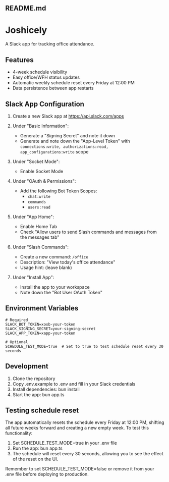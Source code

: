 ## README.md

# Joshicely

A Slack app for tracking office attendance.

## Features

- 4-week schedule visibility
- Easy office/WFH status updates
- Automatic weekly schedule reset every Friday at 12:00 PM
- Data persistence between app restarts

## Slack App Configuration

1. Create a new Slack app at https://api.slack.com/apps
2. Under "Basic Information":

   - Generate a "Signing Secret" and note it down
   - Generate and note down the "App-Level Token" with `connections:write, authorizations:read, app_configurations:write` scope

3. Under "Socket Mode":

   - Enable Socket Mode

4. Under "OAuth & Permissions":

   - Add the following Bot Token Scopes:
     - `chat:write`
     - `commands`
     - `users:read`

5. Under "App Home":

   - Enable Home Tab
   - Check "Allow users to send Slash commands and messages from the messages tab"

6. Under "Slash Commands":

   - Create a new command: `/office`
   - Description: "View today's office attendance"
   - Usage hint: (leave blank)

7. Under "Install App":
   - Install the app to your workspace
   - Note down the "Bot User OAuth Token"

## Environment Variables

```env
# Required
SLACK_BOT_TOKEN=xoxb-your-token
SLACK_SIGNING_SECRET=your-signing-secret
SLACK_APP_TOKEN=xapp-your-token

# Optional
SCHEDULE_TEST_MODE=true  # Set to true to test schedule reset every 30 seconds
```

## Development

1. Clone the repository
2. Copy .env.example to .env and fill in your Slack credentials
3. Install dependencies: bun install
4. Start the app: bun app.ts

## Testing schedule reset

The app automatically resets the schedule every Friday at 12:00 PM, shifting all future weeks forward and creating a new empty week. To test this functionality:

1. Set SCHEDULE_TEST_MODE=true in your .env file
2. Run the app: bun app.ts
3. The schedule will reset every 30 seconds, allowing you to see the effect of the reset on the UI.

Remember to set SCHEDULE_TEST_MODE=false or remove it from your .env file before deploying to production.
